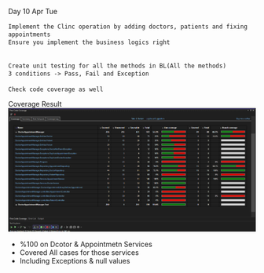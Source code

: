 ﻿Day 10 Apr Tue 
```text
Implement the Clinc operation by adding doctors, patients and fixing appointments
Ensure you implement the business logics right


Create unit testing for all the methods in BL(All the methods)
3 conditions -> Pass, Fail and Exception

Check code coverage as well

```
Coverage Result
![coverage image!](cov_image.png)

- %100 on Dcotor & Appointmetn Services
- Covered All cases for those services
- Including Exceptions & null values